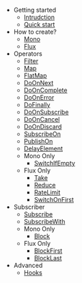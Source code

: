 <!-- docs/_sidebar.md -->

- Getting started
  - [Intrudction](introduction.md)
  - [Quick start](quickstart.md)
- How to create?
  - [Mono](mono/create.md)
  - [Flux](flux/create.md)
- Operators
  - [Filter](share/filter.md)
  - [Map](share/map.md)
  - [FlatMap](todo.md)
  - [DoOnNext](share/do_on_next.md)
  - [DoOnComplete](share/do_on_complete.md)
  - [DoOnError](share/do_on_error.md)
  - [DoFinally](share/do_finally.md)
  - [DoOnSubscribe](share/do_on_subscribe.md)
  - [DoOnCancel](share/do_on_cancel.md)
  - [DoOnDiscard](share/do_on_discard.md)
  - [SubscribeOn](share/subscribe_on.md)
  - [PublishOn](unimplement.md)
  - [DelayElement](share/delay_element.md)
  - Mono Only
    - [SwitchIfEmpty](mono/switch_if_empty.md)
  - Flux Only
    - [Take](flux/take.md)
    - [Reduce](unimplement)
    - [RateLimit](unimplement.md)
    - [SwitchOnFirst](flux/switch_on_first.md)
- Subscriber
  - [Subscribe](todo.md)
  - [SubscribeWith](todo.md)
  - Mono Only
    - [Block](todo.md)
  - Flux Only
    - [BlockFirst](todo.md)
    - [BlockLast](todo.md)
- Advanced
  - [Hooks](todo.md)
